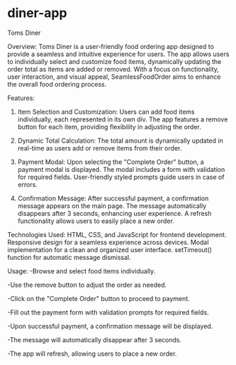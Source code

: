 # diner-app

Toms Diner

Overview:
Toms Diner is a user-friendly food ordering app designed to provide a seamless and intuitive experience for users. The app allows users to individually select and customize food items, dynamically updating the order total as items are added or removed. With a focus on functionality, user interaction, and visual appeal, SeamlessFoodOrder aims to enhance the overall food ordering process.

Features:

1. Item Selection and Customization:
Users can add food items individually, each represented in its own div.
The app features a remove button for each item, providing flexibility in adjusting the order.

3. Dynamic Total Calculation:
The total amount is dynamically updated in real-time as users add or remove items from their order.

5. Payment Modal:
Upon selecting the "Complete Order" button, a payment modal is displayed.
The modal includes a form with validation for required fields.
User-friendly styled prompts guide users in case of errors.

6. Confirmation Message:
After successful payment, a confirmation message appears on the main page.
The message automatically disappears after 3 seconds, enhancing user experience.
A refresh functionality allows users to easily place a new order.

Technologies Used:
HTML, CSS, and JavaScript for frontend development.
Responsive design for a seamless experience across devices.
Modal implementation for a clean and organized user interface.
setTimeout() function for automatic message dismissal.

Usage:
-Browse and select food items individually.

-Use the remove button to adjust the order as needed.

-Click on the "Complete Order" button to proceed to payment.

-Fill out the payment form with validation prompts for required fields.

-Upon successful payment, a confirmation message will be displayed.

-The message will automatically disappear after 3 seconds.

-The app will refresh, allowing users to place a new order.
